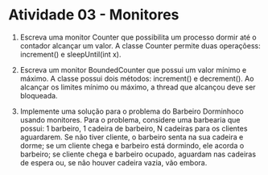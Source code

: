 # Atividade 03  - Monitores

1. Escreva uma monitor Counter que possibilita um processo
dormir até o contador alcançar um valor. A classe Counter
permite duas operaçõess: increment() e sleepUntil(int x).

2. Escreva um monitor BoundedCounter que possui um valor
mínimo e máximo. A classe possui dois métodos: increment()
e decrement(). Ao alcançar os limites mínimo ou máximo, a
thread que alcançou deve ser bloqueada.

3. Implemente uma solução para o problema do Barbeiro
Dorminhoco usando monitores. Para o problema, considere uma barbearia que possui: 1 barbeiro, 1 cadeira de barbeiro, N cadeiras para os clientes aguardarem. Se não tiver cliente, o barbeiro senta na sua cadeira e dorme; se um cliente chega e barbeiro está dormindo, ele acorda o barbeiro; se cliente chega e barbeiro ocupado, aguardam nas cadeiras de espera ou, se não houver cadeira vazia, vão embora.
